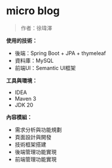 
# micro blog

>  作者：徐瑋澤

**使用的技術：**
*  後端：Spring Boot + JPA + thymeleaf
*  資料庫：MySQL
*  前端UI：Semantic UI框架

**工具與環境：**
*  IDEA
*  Maven 3
*  JDK 20

**內容模組：**
*  需求分析與功能規劃
*  頁面設計與開發
*  技術框架搭建
*  後端管理功能實現
*  前端管理功能實現
